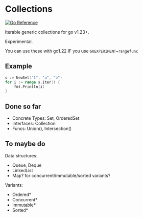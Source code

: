 # Collections

[![Go Reference](https://pkg.go.dev/badge/github.com/laher/collections.svg)](https://pkg.go.dev/github.com/laher/collections)

Iterable generic collections for go v1.23+.

Experimental.

You can use these with go1.22 IF you use `GOEXPERIMENT=rangefunc`

## Example

```go
s := NewSet("1", "a", "b")
for i := range s.Iter() {
    fmt.Println(i)
}
```

## Done so far

 * Concrete Types: Set, OrderedSet
 * Interfaces: Collection
 * Funcs: Union(), Intersection()

## To maybe do

Data structures:
 * Queue, Deque
 * LinkedList
 * Map? for concurrent/immutable/sorted variants?

Variants:
 * Ordered*
 * Concurrent*
 * Immutable*
 * Sorted*
